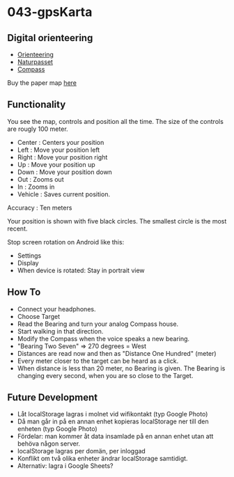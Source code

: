 # 043-gpsKarta

## Digital orienteering

* [Orienteering](https://en.wikipedia.org/wiki/Orienteering)
* [Naturpasset](https://www.facebook.com/Naturpasset.Nackareservatet)
* [Compass](https://en.wikipedia.org/wiki/Compass)

Buy the paper map [here](http://www.skogsluffarna.se/Arrangemang/Naturpasset)

## Functionality

You see the map, controls and position all the time.
The size of the controls are rougly 100 meter.

* Center : Centers your position
* Left : Move your position left
* Right : Move your position right
* Up : Move your position up
* Down : Move your position down
* Out : Zooms out
* In : Zooms in
* Vehicle : Saves current position.

Accuracy : Ten meters

Your position is shown with five black circles. The smallest circle is the most recent.

Stop screen rotation on Android like this:
* Settings
* Display
* When device is rotated: Stay in portrait view

## How To

* Connect your headphones.
* Choose Target
* Read the Bearing and turn your analog Compass house.
* Start walking in that direction.
* Modify the Compass when the voice speaks a new bearing.
* "Bearing Two Seven" => 270 degrees = West
* Distances are read now and then as "Distance One Hundred" (meter)
* Every meter closer to the target can be heard as a click.
* When distance is less than 20 meter, no Bearing is given. The Bearing is changing every second, when you are so close to the Target.

## Future Development

* Låt localStorage lagras i molnet vid wifikontakt (typ Google Photo)
* Då man går in på en annan enhet kopieras localStorage ner till den enheten (typ Google Photo)
* Fördelar: man kommer åt data insamlade på en annan enhet utan att behöva någon server.
* localStorage lagras per domän, per inloggad
* Konflikt om två olika enheter ändrar localStorage samtidigt.
* Alternativ: lagra i Google Sheets?
